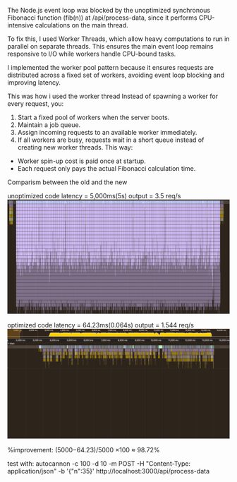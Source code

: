 The Node.js event loop was blocked by the unoptimized synchronous Fibonacci function (fib(n)) at /api/process-data, since it performs CPU-intensive calculations on the main thread.

To fix this, I used Worker Threads, which allow heavy computations to run in parallel on separate threads. This ensures the main event loop remains responsive to I/O while workers handle CPU-bound tasks.

I implemented the worker pool pattern because it ensures requests are distributed across a fixed set of workers, avoiding event loop blocking and improving latency.

This was how i used the worker thread
Instead of spawning a worker for every request, you:

1. Start a fixed pool of workers when the server boots.
2. Maintain a job queue.
3. Assign incoming requests to an available worker immediately.
4. If all workers are busy, requests wait in a short queue instead of creating new worker threads.
   This way:

- Worker spin-up cost is paid once at startup.
- Each request only pays the actual Fibonacci calculation time.

Comparism between the old and the new

unoptimized code
latency = 5,000ms(5s)
output = 3.5 req/s
![Unoptimized Latency](public/oldLatency.png)

optimized code
latency = 64.23ms(0.064s)
output = 1.544 req/s
![Optimized Latency](public/newLatency.png)

%improvement: (5000−64.23)/5000 ×100 ≈ 98.72%

test with: autocannon -c 100 -d 10 -m POST -H "Content-Type: application/json" -b '{"n":35}' http://localhost:3000/api/process-data
